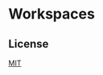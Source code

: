 # Workspaces


## License

[MIT](https://github.com/flatlogic/react-material-dashboard/blob/master/LICENSE.txt)
